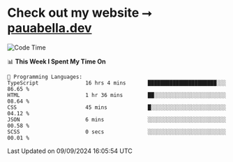 # Check out my website ⭢ [pauabella.dev](https://pauabella.dev)

<!--START_SECTION:waka-->
![Code Time](http://img.shields.io/badge/Code%20Time-3%2C704%20hrs%2043%20mins-blue)

📊 **This Week I Spent My Time On** 

```text
💬 Programming Languages: 
TypeScript               16 hrs 4 mins       ██████████████████████░░░   86.65 % 
HTML                     1 hr 36 mins        ██░░░░░░░░░░░░░░░░░░░░░░░   08.64 % 
CSS                      45 mins             █░░░░░░░░░░░░░░░░░░░░░░░░   04.12 % 
JSON                     6 mins              ░░░░░░░░░░░░░░░░░░░░░░░░░   00.58 % 
SCSS                     0 secs              ░░░░░░░░░░░░░░░░░░░░░░░░░   00.01 % 
```


 Last Updated on 09/09/2024 16:05:54 UTC
<!--END_SECTION:waka-->
